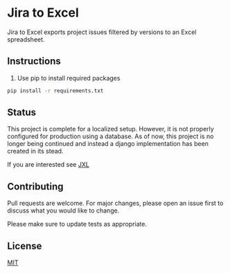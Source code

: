 # Jira to Excel

Jira to Excel exports project issues filtered by versions to an Excel spreadsheet.

## Instructions

1. Use pip to install required packages
```bash
pip install -r requirements.txt
```

## Status

This project is complete for a localized setup. However, it is not properly configured for production using a database. As of now, this project is no longer being continued and instead a django implementation has been created in its stead.

If you are interested see [JXL](https://github.com/bokoblin-link/jxl_django)

## Contributing

Pull requests are welcome. For major changes, please open an issue first to discuss what you would like to change.

Please make sure to update tests as appropriate.

## License

[MIT](https://choosealicense.com/licenses/mit/)
